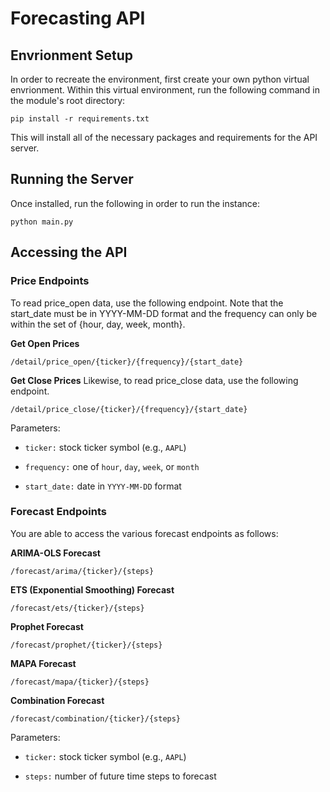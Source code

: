 # Forecasting API

## Envrionment Setup
In order to recreate the environment, first create your own python virtual envrionment. Within this virtual environment, run the following command in the module's root directory:

```
pip install -r requirements.txt
```

This will install all of the necessary packages and requirements for the API server.

## Running the Server
Once installed, run the following in order to run the instance:

```
python main.py
```

## Accessing the API

### Price Endpoints
To read price_open data, use the following endpoint. Note that the start_date must be in YYYY-MM-DD format and the frequency can only be within the set of {hour, day, week, month}.

**Get Open Prices**
```
/detail/price_open/{ticker}/{frequency}/{start_date}
```

**Get Close Prices**
Likewise, to read price_close data, use the following endpoint.

```
/detail/price_close/{ticker}/{frequency}/{start_date}
```

Parameters:

- `ticker:` stock ticker symbol (e.g., `AAPL`)

- `frequency:` one of `hour`, `day`, `week`, or `month`

- `start_date:` date in `YYYY-MM-DD` format

### Forecast Endpoints

You are able to access the various forecast endpoints as follows:


**ARIMA-OLS Forecast**
```
/forecast/arima/{ticker}/{steps}
```

**ETS (Exponential Smoothing) Forecast**
```
/forecast/ets/{ticker}/{steps}
```

**Prophet Forecast**
```
/forecast/prophet/{ticker}/{steps}
```

**MAPA Forecast**
```
/forecast/mapa/{ticker}/{steps}
```

**Combination Forecast**
```
/forecast/combination/{ticker}/{steps}
```

Parameters:

- `ticker:` stock ticker symbol (e.g., `AAPL`)

- `steps:` number of future time steps to forecast
